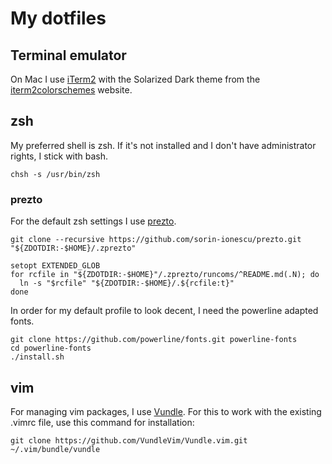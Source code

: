 # My dotfiles

## Terminal emulator

On Mac I use [iTerm2](https://www.iterm2.com/) with the Solarized Dark theme from the [iterm2colorschemes](http://iterm2colorschemes.com/) website.

## zsh

My preferred shell is zsh. If it's not installed and I don't have administrator rights, I stick with bash.

    chsh -s /usr/bin/zsh

### prezto

For the default zsh settings I use [prezto](https://github.com/sorin-ionescu/prezto).

    git clone --recursive https://github.com/sorin-ionescu/prezto.git "${ZDOTDIR:-$HOME}/.zprezto"

    setopt EXTENDED_GLOB
    for rcfile in "${ZDOTDIR:-$HOME}"/.zprezto/runcoms/^README.md(.N); do
      ln -s "$rcfile" "${ZDOTDIR:-$HOME}/.${rcfile:t}"
    done

In order for my default profile to look decent, I need the powerline adapted fonts.

    git clone https://github.com/powerline/fonts.git powerline-fonts
    cd powerline-fonts
    ./install.sh

## vim

For managing vim packages, I use [Vundle](https://github.com/VundleVim/Vundle.vim). For this to work with the existing .vimrc file, use this command for installation:

    git clone https://github.com/VundleVim/Vundle.vim.git ~/.vim/bundle/vundle
